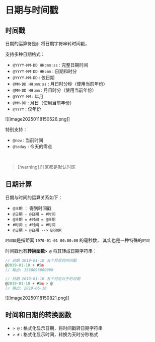 # 日期与时间戳

## 时间戳

日期的运算符是`@`:  将日期字符串转时间戳，

支持多种日期格式：
- `@YYYY-MM-DD HH:mm:ss` : 完整日期时间
- `@YYYY-MM-DD HH:mm` : 日期和时分
- `@YYYY-MM-DD` : 仅日期
- `@MM-DD HH:mm:ss` : 月日时分秒（使用当前年份）
- `@MM-DD HH:mm` : 月日时分（使用当前年份）
- `@YYYY-MM` : 年月
- `@MM-DD` : 月日（使用当前年份）
- `@YYYY` : 仅年份

![[image20250118150526.png]]

特别支持：

- `@now` : 当前时间
- `@today` : 今天的零点


<br/>

> [!warning] 时区都是默认时区

## 日期计算

日期与时间的运算关系如下：

- `@日期` ： 得到时间戳
- `@日期 - @日期 = #时间` 
- `@日期 ± #时间 = @日期`
- `#时间 ± #时间 = #时间`
- `@日期 + @日期 --> ERROR ` 


`时间戳`是指距离 `1970-01-01 00:00:00` 的毫秒数， 其实也是一种特殊的`时间`

时间戳也有**转换函数`> @`** 将其转成日期字符串：

``` js
// 日期 2019-01-10 五个月后的时间戳
@2019-01-10 + #5m
// 输出: 1560096000000

// 日期 2019-01-10 五个月后对于的日期
@2019-01-10 + #5m > @ 
// 输出: 2019-06-10

```


![[image20250118150821.png]]


## 时间和日期的转换函数

- `> @` : 格式化显示日期，将时间戳转日期字符串
- `> #` : 格式化显示时间，转换为天时分秒格式


